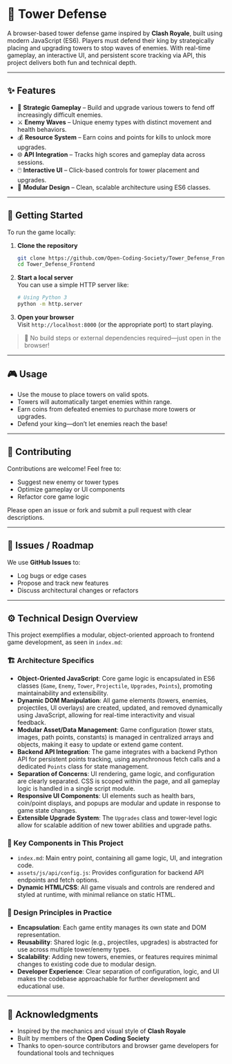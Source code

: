 # 🏰 Tower Defense

A browser-based tower defense game inspired by **Clash Royale**, built using modern JavaScript (ES6). Players must defend their king by strategically placing and upgrading towers to stop waves of enemies. With real-time gameplay, an interactive UI, and persistent score tracking via API, this project delivers both fun and technical depth.

---

## ✨ Features

- 🧠 **Strategic Gameplay** – Build and upgrade various towers to fend off increasingly difficult enemies.
- ⚔️ **Enemy Waves** – Unique enemy types with distinct movement and health behaviors.
- 💰 **Resource System** – Earn coins and points for kills to unlock more upgrades.
- 🌐 **API Integration** – Tracks high scores and gameplay data across sessions.
- 🖱️ **Interactive UI** – Click-based controls for tower placement and upgrades.
- 🧩 **Modular Design** – Clean, scalable architecture using ES6 classes.

---

## 🚀 Getting Started

To run the game locally:

1. **Clone the repository**  
   ```bash
   git clone https://github.com/Open-Coding-Society/Tower_Defense_Frontend.git
   cd Tower_Defense_Frontend
   ```

2. **Start a local server**  
   You can use a simple HTTP server like:

   ```bash
   # Using Python 3
   python -m http.server
   ```

3. **Open your browser**  
   Visit `http://localhost:8000` (or the appropriate port) to start playing.

> 🔧 No build steps or external dependencies required—just open in the browser!

---

## 🎮 Usage

- Use the mouse to place towers on valid spots.
- Towers will automatically target enemies within range.
- Earn coins from defeated enemies to purchase more towers or upgrades.
- Defend your king—don’t let enemies reach the base!

---

## 🤝 Contributing

Contributions are welcome! Feel free to:

- Suggest new enemy or tower types
- Optimize gameplay or UI components
- Refactor core game logic

Please open an issue or fork and submit a pull request with clear descriptions.

---

## 🧭 Issues / Roadmap

We use **GitHub Issues** to:

- Log bugs or edge cases
- Propose and track new features
- Discuss architectural changes or refactors

---

## ⚙️ Technical Design Overview

This project exemplifies a modular, object-oriented approach to frontend game development, as seen in `index.md`:

### 🏗️ Architecture Specifics

- **Object-Oriented JavaScript**: Core game logic is encapsulated in ES6 classes (`Game`, `Enemy`, `Tower`, `Projectile`, `Upgrades`, `Points`), promoting maintainability and extensibility.
- **Dynamic DOM Manipulation**: All game elements (towers, enemies, projectiles, UI overlays) are created, updated, and removed dynamically using JavaScript, allowing for real-time interactivity and visual feedback.
- **Modular Asset/Data Management**: Game configuration (tower stats, images, path points, constants) is managed in centralized arrays and objects, making it easy to update or extend game content.
- **Backend API Integration**: The game integrates with a backend Python API for persistent points tracking, using asynchronous fetch calls and a dedicated `Points` class for state management.
- **Separation of Concerns**: UI rendering, game logic, and configuration are clearly separated. CSS is scoped within the page, and all gameplay logic is handled in a single script module.
- **Responsive UI Components**: UI elements such as health bars, coin/point displays, and popups are modular and update in response to game state changes.
- **Extensible Upgrade System**: The `Upgrades` class and tower-level logic allow for scalable addition of new tower abilities and upgrade paths.

### 🧩 Key Components in This Project

- `index.md`: Main entry point, containing all game logic, UI, and integration code.
- `assets/js/api/config.js`: Provides configuration for backend API endpoints and fetch options.
- **Dynamic HTML/CSS**: All game visuals and controls are rendered and styled at runtime, with minimal reliance on static HTML.

### 🧠 Design Principles in Practice

- **Encapsulation**: Each game entity manages its own state and DOM representation.
- **Reusability**: Shared logic (e.g., projectiles, upgrades) is abstracted for use across multiple tower/enemy types.
- **Scalability**: Adding new towers, enemies, or features requires minimal changes to existing code due to modular design.
- **Developer Experience**: Clear separation of configuration, logic, and UI makes the codebase approachable for further development and educational use.

---

## 🙌 Acknowledgments

- Inspired by the mechanics and visual style of **Clash Royale**
- Built by members of the **Open Coding Society**
- Thanks to open-source contributors and browser game developers for foundational tools and techniques
